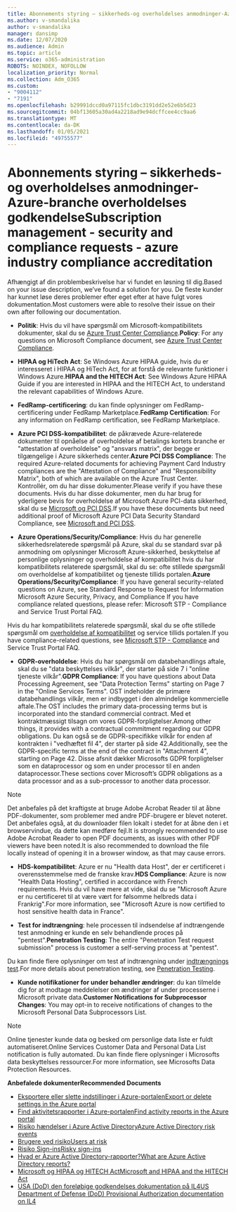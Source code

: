 ```yaml
---
title: Abonnements styring – sikkerheds-og overholdelses anmodninger-Azure-branche overholdelses godkendelse
ms.author: v-smandalika
author: v-smandalika
manager: dansimp
ms.date: 12/07/2020
ms.audience: Admin
ms.topic: article
ms.service: o365-administration
ROBOTS: NOINDEX, NOFOLLOW
localization_priority: Normal
ms.collection: Adm_O365
ms.custom:
- "9004112"
- "7191"
ms.openlocfilehash: b29991dccd0a97115fc1dbc3191dd2e52e6b5d23
ms.sourcegitcommit: 04bf13605a30ad4a2218ad9e94dcffcee4cc9aa6
ms.translationtype: MT
ms.contentlocale: da-DK
ms.lasthandoff: 01/05/2021
ms.locfileid: "49755577"
---
```

# <a name="subscription-management---security-and-compliance-requests---azure-industry-compliance-accreditation"></a><span data-ttu-id="45854-102">Abonnements styring – sikkerheds-og overholdelses anmodninger-Azure-branche overholdelses godkendelse</span><span class="sxs-lookup"><span data-stu-id="45854-102">Subscription management - security and compliance requests - azure industry compliance accreditation</span></span>

<span data-ttu-id="45854-103">Afhængigt af din problembeskrivelse har vi fundet en løsning til dig.</span><span class="sxs-lookup"><span data-stu-id="45854-103">Based on your issue description, we’ve found a solution for you.</span></span> <span data-ttu-id="45854-104">De fleste kunder har kunnet løse deres problemer efter eget efter at have fulgt vores dokumentation.</span><span class="sxs-lookup"><span data-stu-id="45854-104">Most customers were able to resolve their issue on their own after following our documentation.</span></span>

- <span data-ttu-id="45854-105">**Politik**: Hvis du vil have spørgsmål om Microsoft-kompatibilitets dokumenter, skal du se [Azure Trust Center Compliance](https://docs.microsoft.com/compliance/regulatory/offering-SOC).</span><span class="sxs-lookup"><span data-stu-id="45854-105">**Policy**: For any questions on Microsoft Compliance document, see [Azure Trust Center Compliance](https://docs.microsoft.com/compliance/regulatory/offering-SOC).</span></span>

- <span data-ttu-id="45854-106">**HIPAA og HiTech Act**: Se Windows Azure HIPAA guide, hvis du er interesseret i HIPAA og HiTech Act, for at forstå de relevante funktioner i Windows Azure.</span><span class="sxs-lookup"><span data-stu-id="45854-106">**HIPAA and the HITECH Act**: See Windows Azure HIPAA Guide if you are interested in HIPAA and the HITECH Act, to understand the relevant capabilities of Windows Azure.</span></span>

- <span data-ttu-id="45854-107">**FedRamp-certificering**: du kan finde oplysninger om FedRamp-certificering under FedRamp Marketplace.</span><span class="sxs-lookup"><span data-stu-id="45854-107">**FedRamp Certification**: For any information on FedRamp certification, see FedRamp Marketplace.</span></span>

- <span data-ttu-id="45854-108">**Azure PCI DSS-kompatibilitet**: de påkrævede Azure-relaterede dokumenter til opnåelse af overholdelse af betalings kortets branche er "attestation af overholdelse" og "ansvars matrix", der begge er tilgængelige i Azure sikkerheds center.</span><span class="sxs-lookup"><span data-stu-id="45854-108">**Azure PCI DSS Compliance**: The required Azure-related documents for achieving Payment Card Industry compliances are the "Attestation of Compliance" and "Responsibility Matrix", both of which are available on the Azure Trust Center.</span></span> <span data-ttu-id="45854-109">Kontrollér, om du har disse dokumenter.</span><span class="sxs-lookup"><span data-stu-id="45854-109">Please verify if you have these documents.</span></span> <span data-ttu-id="45854-110">Hvis du har disse dokumenter, men du har brug for yderligere bevis for overholdelse af Microsoft Azure PCI-data sikkerhed, skal du se [Microsoft og PCI DSS](https://docs.microsoft.com/compliance/regulatory/offering-PCI-DSS).</span><span class="sxs-lookup"><span data-stu-id="45854-110">If you have these documents but need additional proof of Microsoft Azure PCI Data Security Standard Compliance, see [Microsoft and PCI DSS](https://docs.microsoft.com/compliance/regulatory/offering-PCI-DSS).</span></span>

- <span data-ttu-id="45854-111">**Azure Operations/Security/Compliance**: Hvis du har generelle sikkerhedsrelaterede spørgsmål på Azure, skal du se standard svar på anmodning om oplysninger Microsoft Azure-sikkerhed, beskyttelse af personlige oplysninger og overholdelse af kompatibilitet hvis du har kompatibilitets relaterede spørgsmål, skal du se: ofte stillede spørgsmål om overholdelse af kompatibilitet og tjeneste tillids portalen.</span><span class="sxs-lookup"><span data-stu-id="45854-111">**Azure Operations/Security/Compliance**: If you have general security-related questions on Azure, see Standard Response to Request for Information Microsoft Azure Security, Privacy, and Compliance If you have compliance related questions, please refer: Microsoft STP - Compliance and Service Trust Portal FAQ.</span></span>

<span data-ttu-id="45854-112">Hvis du har kompatibilitets relaterede spørgsmål, skal du se ofte stillede spørgsmål om [overholdelse af kompatibilitet](https://www.microsoft.com/trust-center/compliance/compliance-overview) og service tillids portalen.</span><span class="sxs-lookup"><span data-stu-id="45854-112">If you have compliance-related questions, see [Microsoft STP - Compliance](https://www.microsoft.com/trust-center/compliance/compliance-overview) and Service Trust Portal FAQ.</span></span>

- <span data-ttu-id="45854-113">**GDPR-overholdelse**: Hvis du har spørgsmål om databehandlings aftale, skal du se "data beskyttelses vilkår", der starter på side 7 i "online tjeneste vilkår".</span><span class="sxs-lookup"><span data-stu-id="45854-113">**GDPR Compliance**: If you have questions about Data Processing Agreement, see "Data Protection Terms" starting on Page 7 in the "Online Services Terms".</span></span> <span data-ttu-id="45854-114">OST indeholder de primære databehandlings vilkår, men er indbygget i den almindelige kommercielle aftale.</span><span class="sxs-lookup"><span data-stu-id="45854-114">The OST includes the primary data-processing terms but is incorporated into the standard commercial contract.</span></span> <span data-ttu-id="45854-115">Med et kontraktmæssigt tilsagn om vores GDPR-forpligtelser.</span><span class="sxs-lookup"><span data-stu-id="45854-115">Among other things, it provides with a contractual commitment regarding our GDPR obligations.</span></span> <span data-ttu-id="45854-116">Du kan også se de GDPR-specifikke vilkår for enden af kontrakten i "vedhæftet fil 4", der starter på side 42.</span><span class="sxs-lookup"><span data-stu-id="45854-116">Additionally, see the GDPR-specific terms at the end of the contract in "Attachment 4", starting on Page 42.</span></span> <span data-ttu-id="45854-117">Disse afsnit dækker Microsofts GDPR forpligtelser som en dataprocessor og som en under processor til en anden dataprocessor.</span><span class="sxs-lookup"><span data-stu-id="45854-117">These sections cover Microsoft’s GDPR obligations as a data processor and as a sub-processor to another data processor.</span></span>

> [!NOTE]
> <span data-ttu-id="45854-118">Det anbefales på det kraftigste at bruge Adobe Acrobat Reader til at åbne PDF-dokumenter, som problemer med andre PDF-brugere er blevet noteret. Det anbefales også, at du downloader filen lokalt i stedet for at åbne den i et browservindue, da dette kan medføre fejl.</span><span class="sxs-lookup"><span data-stu-id="45854-118">It is strongly recommended to use Adobe Acrobat Reader to open PDF documents, as issues with other PDF viewers have been noted.It is also recommended to download the file locally instead of opening it in a browser window, as that may cause errors.</span></span>

- <span data-ttu-id="45854-119">**HDS-kompatibilitet**: Azure er nu "Health data Host", der er certificeret i overensstemmelse med de franske krav.</span><span class="sxs-lookup"><span data-stu-id="45854-119">**HDS Compliance**: Azure is now "Health Data Hosting", certified in accordance with French requirements.</span></span> <span data-ttu-id="45854-120">Hvis du vil have mere at vide, skal du se "Microsoft Azure er nu certificeret til at være vært for følsomme helbreds data i Frankrig".</span><span class="sxs-lookup"><span data-stu-id="45854-120">For more information, see "Microsoft Azure is now certified to host sensitive health data in France".</span></span>

- <span data-ttu-id="45854-121">**Test for indtrængning**: hele processen til indsendelse af indtrængende test anmodning er kunde en selv behandlende proces på "pentest".</span><span class="sxs-lookup"><span data-stu-id="45854-121">**Penetration Testing**: The entire "Penetration Test request submission" process is customer a self-serving process at "pentest".</span></span>

<span data-ttu-id="45854-122">Du kan finde flere oplysninger om test af indtrængning under [indtrængnings test](https://docs.microsoft.com/azure/security/fundamentals/pen-testing).</span><span class="sxs-lookup"><span data-stu-id="45854-122">For more details about penetration testing, see [Penetration Testing](https://docs.microsoft.com/azure/security/fundamentals/pen-testing).</span></span>

- <span data-ttu-id="45854-123">**Kunde notifikationer for under behandler ændringer**: du kan tilmelde dig for at modtage meddelelser om ændringer af under processerne i Microsoft private data.</span><span class="sxs-lookup"><span data-stu-id="45854-123">**Customer Notifications for Subprocessor Changes**: You may opt-in to receive notifications of changes to the Microsoft Personal Data Subprocessors List.</span></span>

> [!NOTE]
> <span data-ttu-id="45854-124">Online tjenester kunde data og besked om personlige data liste er fuldt automatiseret.</span><span class="sxs-lookup"><span data-stu-id="45854-124">Online Services Customer Data and Personal Data List notification is fully automated.</span></span> <span data-ttu-id="45854-125">Du kan finde flere oplysninger i Microsofts data beskyttelses ressourcer.</span><span class="sxs-lookup"><span data-stu-id="45854-125">For more information, see Microsofts Data Protection Resources.</span></span>

<span data-ttu-id="45854-126">**Anbefalede dokumenter**</span><span class="sxs-lookup"><span data-stu-id="45854-126">**Recommended Documents**</span></span>

- [<span data-ttu-id="45854-127">Eksportere eller slette indstillinger i Azure-portalen</span><span class="sxs-lookup"><span data-stu-id="45854-127">Export or delete settings in the Azure portal</span></span>](https://docs.microsoft.com/azure/azure-portal/set-preferences)
- [<span data-ttu-id="45854-128">Find aktivitetsrapporter i Azure-portalen</span><span class="sxs-lookup"><span data-stu-id="45854-128">Find activity reports in the Azure portal</span></span>](https://docs.microsoft.com/azure/active-directory/reports-monitoring/howto-find-activity-reports)
- [<span data-ttu-id="45854-129">Risiko hændelser i Azure Active Directory</span><span class="sxs-lookup"><span data-stu-id="45854-129">Azure Active Directory risk events</span></span>](https://docs.microsoft.com/azure/active-directory/identity-protection/overview-identity-protection)
- [<span data-ttu-id="45854-130">Brugere ved risiko</span><span class="sxs-lookup"><span data-stu-id="45854-130">Users at risk</span></span>](https://docs.microsoft.com/azure/active-directory/identity-protection/overview-identity-protection)
- [<span data-ttu-id="45854-131">Risiko Sign-ins</span><span class="sxs-lookup"><span data-stu-id="45854-131">Risky sign-ins</span></span>](https://docs.microsoft.com/azure/active-directory/identity-protection/overview-identity-protection)
- [<span data-ttu-id="45854-132">Hvad er Azure Active Directory-rapporter?</span><span class="sxs-lookup"><span data-stu-id="45854-132">What are Azure Active Directory reports?</span></span>](https://docs.microsoft.com/azure/active-directory/reports-monitoring/overview-reports)
- [<span data-ttu-id="45854-133">Microsoft og HIPAA og HITECH Act</span><span class="sxs-lookup"><span data-stu-id="45854-133">Microsoft and HIPAA and the HITECH Act</span></span>](https://docs.microsoft.com/compliance/regulatory/offering-hipaa-hitech)
- [<span data-ttu-id="45854-134">USA (DoD) den foreløbige godkendelses dokumentation på IL4</span><span class="sxs-lookup"><span data-stu-id="45854-134">US Department of Defense (DoD) Provisional Authorization documentation on IL4</span></span>](https://docs.microsoft.com/compliance/regulatory/offering-DoD-DISA-L2-L4-L5)













